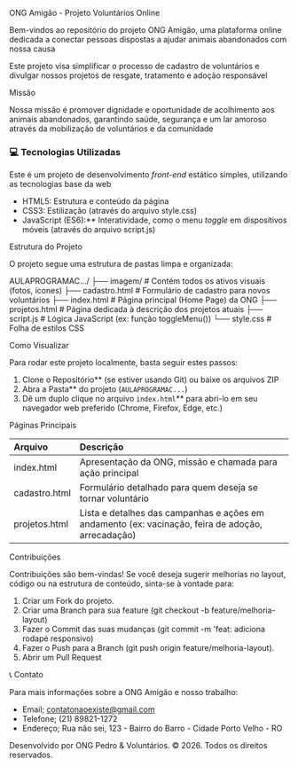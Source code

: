 ONG Amigão - Projeto Voluntários Online

Bem-vindos ao repositório do projeto ONG Amigão, uma plataforma online dedicada a conectar pessoas dispostas a ajudar animais abandonados com nossa causa

Este projeto visa simplificar o processo de cadastro de voluntários e divulgar nossos projetos de resgate, tratamento e adoção responsável

Missão

Nossa missão é promover dignidade e oportunidade de acolhimento aos animais abandonados, garantindo saúde, segurança e um lar amoroso através da mobilização de voluntários e da comunidade

### 💻 Tecnologias Utilizadas

Este é um projeto de desenvolvimento *front-end* estático simples, utilizando as tecnologias base da web

- HTML5: Estrutura e conteúdo da página
- CSS3: Estilização (através do arquivo style.css)
- JavaScript (ES6):** Interatividade, como o menu *toggle* em dispositivos móveis (através do arquivo script.js)

Estrutura do Projeto

O projeto segue uma estrutura de pastas limpa e organizada:


AULAPROGRAMAC.../
├── imagem/             # Contém todos os ativos visuais (fotos, ícones)
├── cadastro.html       # Formulário de cadastro para novos voluntários
├── index.html          # Página principal (Home Page) da ONG
├── projetos.html       # Página dedicada à descrição dos projetos atuais
├── script.js           # Lógica JavaScript (ex: função toggleMenu())
└── style.css           # Folha de estilos CSS


Como Visualizar

Para rodar este projeto localmente, basta seguir estes passos:

1.  Clone o Repositório** (se estiver usando Git) ou baixe os arquivos ZIP
2.  Abra a Pasta** do projeto (`AULAPROGRAMAC...`)
3.  Dê um duplo clique no arquivo `index.html`** para abri-lo em seu navegador web preferido (Chrome, Firefox, Edge, etc.)

Páginas Principais

| Arquivo | Descrição |
| :--- | :--- |
| index.html | Apresentação da ONG, missão e chamada para ação principal
| cadastro.html | Formulário detalhado para quem deseja se tornar voluntário
| projetos.html | Lista e detalhes das campanhas e ações em andamento (ex: vacinação, feira de adoção, arrecadação)

Contribuições

Contribuições são bem-vindas\! Se você deseja sugerir melhorias no layout, código ou na estrutura de conteúdo, sinta-se à vontade para:

1.  Criar um Fork do projeto.
2.  Criar uma Branch para sua feature (git checkout -b feature/melhoria-layout)
3.  Fazer o Commit das suas mudanças (git commit -m 'feat: adiciona rodapé responsivo)
4.  Fazer o Push para a Branch (git push origin feature/melhoria-layout).
5.  Abrir um Pull Request

📞 Contato

Para mais informações sobre a ONG Amigão e nosso trabalho:

- Email; contatonaoexiste@gmail.com
- Telefone; (21) 89821-1272
- Endereço; Rua não sei, 123 - Bairro do Barro - Cidade Porto Velho - RO

Desenvolvido por ONG Pedro & Voluntários. © 2026. Todos os direitos reservados.
